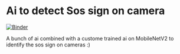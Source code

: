 # Ai to detect Sos sign on camera
[![Binder](https://mybinder.org/badge_logo.svg)](https://mybinder.org/v2/gh/ManojPanda3/SoS-Sign-Identifier/main)

A bunch of ai combined with a custome trained ai on MobileNetV2 to identify the sos sign on cameras :) 
